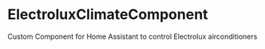 # ElectroluxClimateComponent

Custom Component for Home Assistant to control Electrolux airconditioners

